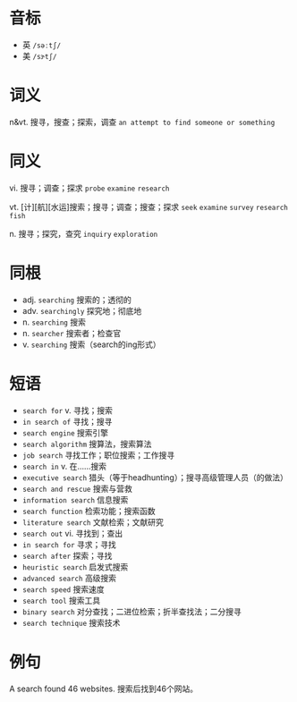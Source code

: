 # 音标

- 英 `/səːtʃ/`
- 美 `/sɝtʃ/`

# 词义

n&vt. 搜寻，搜查；探索，调查
`an attempt to find someone or something`

# 同义

vi. 搜寻；调查；探求
`probe` `examine` `research`

vt. [计][航][水运]搜索；搜寻；调查；搜查；探求
`seek` `examine` `survey` `research` `fish`

n. 搜寻；探究，查究
`inquiry` `exploration`

# 同根

- adj. `searching` 搜索的；透彻的
- adv. `searchingly` 探究地；彻底地
- n. `searching` 搜索
- n. `searcher` 搜索者；检查官
- v. `searching` 搜索（search的ing形式）

# 短语

- `search for` v. 寻找；搜索
- `in search of` 寻找；搜寻
- `search engine` 搜索引擎
- `search algorithm` 搜算法，搜索算法
- `job search` 寻找工作；职位搜索；工作搜寻
- `search in` v. 在……搜索
- `executive search` 猎头（等于headhunting）；搜寻高级管理人员（的做法）
- `search and rescue` 搜索与营救
- `information search` 信息搜索
- `search function` 检索功能；搜索函数
- `literature search` 文献检索；文献研究
- `search out` vi. 寻找到；查出
- `in search for` 寻求；寻找
- `search after` 探索；寻找
- `heuristic search` 启发式搜索
- `advanced search` 高级搜索
- `search speed` 搜索速度
- `search tool` 搜索工具
- `binary search` 对分查找；二进位检索；折半查找法；二分搜寻
- `search technique` 搜索技术

# 例句

A search found 46 websites.
搜索后找到46个网站。


